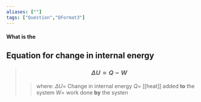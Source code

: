 ```yaml
---
aliases: [""]
tags: ["Question","QFormat3"]
---
```


#### What is the
## Equation for change in internal energy
> ### $$ \Delta U = Q - W $$ 
>> where:
>> $\Delta U=$ Change in internal energy
>> $Q=$ [[heat]] added __to__ the system
>> $W=$ work done __by__ the systen